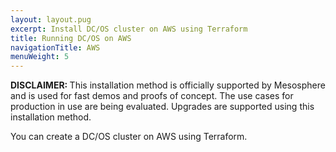 ```yaml
---
layout: layout.pug
excerpt: Install DC/OS cluster on AWS using Terraform
title: Running DC/OS on AWS
navigationTitle: AWS
menuWeight: 5
---
```


<p class="message--warning"><strong>DISCLAIMER: </strong>This installation method is officially supported by Mesosphere and is used for fast demos and proofs of concept. The use cases for production in use are being evaluated. Upgrades are supported using this installation method.</p>

You can create a DC/OS cluster on AWS using Terraform.
